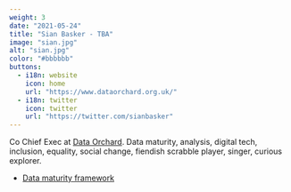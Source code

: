 ```yaml
---
weight: 3
date: "2021-05-24"
title: "Sian Basker - TBA"
image: "sian.jpg"
alt: "sian.jpg"
color: "#bbbbbb"
buttons:
  - i18n: website
    icon: home
    url: "https://www.dataorchard.org.uk/"
  - i18n: twitter
    icon: twitter
    url: "https://twitter.com/sianbasker"
---
```


Co Chief Exec at [Data Orchard](https://www.dataorchard.org.uk/). Data
maturity, analysis, digital tech, inclusion, equality, social change, fiendish
scrabble player, singer, curious explorer.

- [Data maturity framework](https://www.dataorchard.org.uk/resources/data-maturity-framework)
